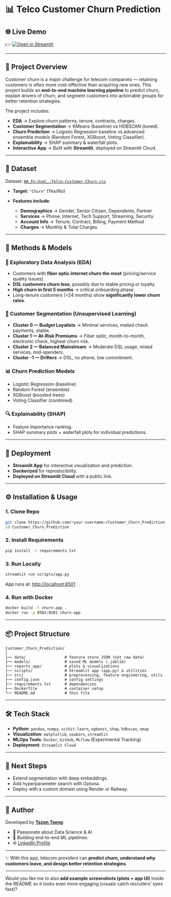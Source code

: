 # 📊 Telco Customer Churn Prediction

## 🌐 Live Demo

👉 [![Open in Streamlit](https://static.streamlit.io/badges/streamlit_badge_black_white.svg)](https://tszontseng-customer-churn-project.streamlit.app/)

---

## 📖 Project Overview

Customer churn is a major challenge for telecom companies — retaining customers is often more cost-effective than acquiring new ones.
This project builds an **end-to-end machine learning pipeline** to predict churn, explain drivers of churn, and segment customers into actionable groups for better retention strategies.

The project includes:

* **EDA** → Explore churn patterns, tenure, contracts, charges.
* **Customer Segmentation** → KMeans (baseline) vs HDBSCAN (tuned).
* **Churn Prediction** → Logistic Regression baseline vs advanced ensemble models (Random Forest, XGBoost, Voting Classifier).
* **Explainability** → SHAP summary & waterfall plots.
* **Interactive App** → Built with **Streamlit**, deployed on Streamlit Cloud.

---

## 📂 Dataset

Dataset: [`WA_Fn-UseC_-Telco-Customer-Churn.csv`](https://www.kaggle.com/blastchar/telco-customer-churn)

* **Target**: `"Churn"` (Yes/No)
* **Features include**:

  * **Demographics** → Gender, Senior Citizen, Dependents, Partner
  * **Services** → Phone, Internet, Tech Support, Streaming, Security
  * **Account Info** → Tenure, Contract, Billing, Payment Method
  * **Charges** → Monthly & Total Charges

---

## 🧪 Methods & Models

### 🔎 Exploratory Data Analysis (EDA)

* Customers with **fiber optic internet churn the most** (pricing/service quality issues).
* **DSL customers churn less**, possibly due to stable pricing or loyalty.
* **High churn in first 5 months** → critical onboarding phase.
* Long-tenure customers (>24 months) show **significantly lower churn rates**.

### 👥 Customer Segmentation (Unsupervised Learning)

* **Cluster 0 — Budget Loyalists** → Minimal services, mailed check payments, stable.
* **Cluster 1 — At-Risk Premiums** → Fiber optic, month-to-month, electronic check, highest churn risk.
* **Cluster 2 — Balanced Mainstream** → Moderate DSL usage, mixed services, mid-spenders.
* **Cluster -1 — Drifters** → DSL, no phone, low commitment.

### 📊 Churn Prediction Models

* Logistic Regression (baseline)
* Random Forest (ensemble)
* XGBoost (boosted trees)
* Voting Classifier (combined)

### 🔍 Explainability (SHAP)

* Feature importance ranking.
* SHAP summary plots + waterfall plots for individual predictions.

---

## 🚀 Deployment

* **Streamlit App** for interactive visualization and prediction.
* **Dockerized** for reproducibility.
* **Deployed on Streamlit Cloud** with a public link.

---

## ⚙️ Installation & Usage

### 1. Clone Repo

```bash
git clone https://github.com/<your-username>/Customer_Churn_Prediction.git
cd Customer_Churn_Prediction
```

### 2. Install Requirements

```bash
pip install -r requirements.txt
```

### 3. Run Locally

```bash
streamlit run scripts/app.py
```

App runs at: [http://localhost:8501](http://localhost:8501)

### 4. Run with Docker

```bash
docker build -t churn-app .
docker run -p 8501:8501 churn-app
```

---

## 📦 Project Structure

```
Customer_Churn_Prediction/
│
├── data/                 # feature store JSON (not raw data)
├── models/               # saved ML models (.joblib)
├── reports_app/          # plots & visualizations
├── scripts/              # Streamlit app (app.py) & utilities
├── src/                  # preprocessing, feature engineering, utils
├── config.json           # config settings
├── requirements.txt      # dependencies
├── Dockerfile            # container setup
└── README.md             # this file
```

---

## 🛠️ Tech Stack

* **Python**: `pandas`, `numpy`, `scikit-learn`, `xgboost`, `shap`, `hdbscan`, `umap`
* **Visualization**: `matplotlib`, `seaborn`, `streamlit`
* **MLOps Tools**: `Docker`, `GitHub`, `MLflow` (Experimental Tracking)
* **Deployment**: `Streamlit Cloud`

---

## 📌 Next Steps

* Extend segmentation with deep embeddings.
* Add hyperparameter search with Optuna.
* Deploy with a custom domain using Render or Railway.

---

## 👤 Author

Developed by **[Tszon Tseng](https://github.com/Tszontseng)**

* 💼 Passionate about Data Science & AI
* 🚀 Building end-to-end ML pipelines
* 🌐 [LinkedIn Profile]([#](https://www.linkedin.com/in/tszon-tseng-a381aa297/))

---

✨ With this app, telecom providers can **predict churn, understand why customers leave, and design better retention strategies.**

---

Would you like me to also **add example screenshots (plots + app UI)** inside the README so it looks even more engaging (visuals catch recruiters’ eyes fast)?
